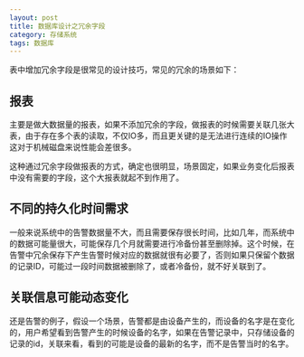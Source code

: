 ```yaml
---
layout: post
title: 数据库设计之冗余字段
category: 存储系统
tags: 数据库
---
```


表中增加冗余字段是很常见的设计技巧，常见的冗余的场景如下：

## 报表
主要是做大数据量的报表，如果不添加冗余的字段，做报表的时候需要关联几张大表，由于存在多个表的读取，不仅IO多，而且更关键的是无法进行连续的IO操作这对于机械磁盘来说性能会差很多。

这种通过冗余字段做报表的方式，确定也很明显，场景固定，如果业务变化后报表中没有需要的字段，这个大报表就起不到作用了。

## 不同的持久化时间需求
一般来说系统中的告警数据量不大，而且需要保存很长时间，比如几年，而系统中的数据可能量很大，可能保存几个月就需要进行冷备份甚至删除掉。这个时候，在告警中冗余保存下产生告警时候对应的数据就很有必要了，否则如果只保留个数据的记录ID，可能过一段时间数据被删除了，或者冷备份，就不好关联到了。

## 关联信息可能动态变化
还是告警的例子，假设一个场景，告警都是由设备产生的，而设备的名字是在变化的，用户希望看到告警产生的时候设备的名字，如果在告警记录中，只存储设备的记录的id，关联来看，看到的可能是设备的最新的名字，而不是告警当时的名字。